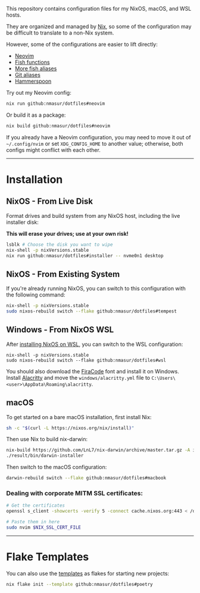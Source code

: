 This repository contains configuration files for my NixOS, macOS, and WSL
hosts.

They are organized and managed by [Nix](https://nixos.org), so some of the
configuration may be difficult to translate to a non-Nix system.

However, some of the configurations are easier to lift directly:

- [Neovim](https://github.com/nmasur/dotfiles/tree/master/modules/neovim/config)
- [Fish functions](https://github.com/nmasur/dotfiles/tree/master/modules/shell/fish/functions)
- [More fish aliases](https://github.com/nmasur/dotfiles/blob/master/modules/shell/fish/default.nix)
- [Git aliases](https://github.com/nmasur/dotfiles/blob/master/modules/shell/git.nix)
- [Hammerspoon](https://github.com/nmasur/dotfiles/tree/master/modules/darwin/hammerspoon)

Try out my Neovim config:

```bash
nix run github:nmasur/dotfiles#neovim
```

Or build it as a package:

```bash
nix build github:nmasur/dotfiles#neovim
```

If you already have a Neovim configuration, you may need to move it out of
`~/.config/nvim` or set `XDG_CONFIG_HOME` to another value; otherwise, both
configs might conflict with each other.

---

# Installation

## NixOS - From Live Disk

Format drives and build system from any NixOS host, including the live
installer disk:

**This will erase your drives; use at your own risk!**

```bash
lsblk # Choose the disk you want to wipe
nix-shell -p nixVersions.stable
nix run github:nmasur/dotfiles#installer -- nvme0n1 desktop
```

## NixOS - From Existing System

If you're already running NixOS, you can switch to this configuration with the
following command:

```bash
nix-shell -p nixVersions.stable
sudo nixos-rebuild switch --flake github:nmasur/dotfiles#tempest
```

## Windows - From NixOS WSL

After [installing NixOS on
WSL](https://xeiaso.net/blog/nix-flakes-4-wsl-2022-05-01), you can switch to
the WSL configuration:

```
nix-shell -p nixVersions.stable
sudo nixos-rebuild switch --flake github:nmasur/dotfiles#wsl
```

You should also download the
[FiraCode](https://github.com/ryanoasis/nerd-fonts/releases/download/v2.2.2/FiraCode.zip)
font and install it on Windows. Install [Alacritty](https://alacritty.org/) and
move the `windows/alacritty.yml` file to
`C:\Users\<user>\AppData\Roaming\alacritty`.

## macOS

To get started on a bare macOS installation, first install Nix:

```bash
sh -c "$(curl -L https://nixos.org/nix/install)"
```

Then use Nix to build nix-darwin:

```bash
nix-build https://github.com/LnL7/nix-darwin/archive/master.tar.gz -A installer
./result/bin/darwin-installer
```

Then switch to the macOS configuration:

```bash
darwin-rebuild switch --flake github:nmasur/dotfiles#macbook
```

### Dealing with corporate MITM SSL certificates:

```bash
# Get the certificates
openssl s_client -showcerts -verify 5 -connect cache.nixos.org:443 < /dev/null

# Paste them in here
sudo nvim $NIX_SSL_CERT_FILE
```

---

# Flake Templates

You can also use the [templates](./templates/) as flakes for starting new
projects:

```bash
nix flake init --template github:nmasur/dotfiles#poetry
```
